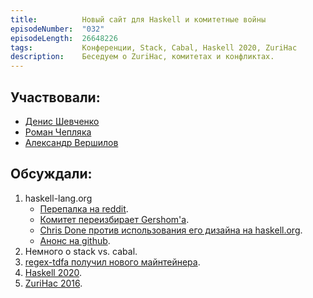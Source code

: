 ```yaml
---
title:          Новый сайт для Haskell и комитетные войны
episodeNumber:  "032"
episodeLength:  26648226
tags:           Конференции, Stack, Cabal, Haskell 2020, ZuriHac
description:    Беседуем о ZuriHac, комитетах и конфликтах.
---
```


## Участвовали:

* [Денис Шевченко](https://dshevchenko.biz/)
* [Роман Чепляка](https://ro-che.info/)
* [Александр Вершилов](https://qnikst.github.io/)

## Обсуждали:

1. haskell-lang.org
    * [Перепалка на reddit](https://www.reddit.com/r/haskell/comments/4fm6iv/new_lecture_series_on_intermediate_haskell_from/d2bghqx).
    * [Комитет переизбирает Gershom'а](https://mail.haskell.org/pipermail/haskell/2016-April/024849.html).
    * [Chris Done против использования его дизайна на haskell.org](https://mail.haskell.org/pipermail/haskell-community/2016-April/000100.html).
    * [Анонс на github](https://github.com/haskell-lang/haskell-lang/blob/master/static/markdown/announcements.md).
2. Немного о stack vs. cabal.
3. [regex-tdfa получил нового майнтейнера](https://hackage.haskell.org/package/regex-tdfa-1.2.2/changelog).
4. [Haskell 2020](https://mail.haskell.org/pipermail/haskell-prime/2016-April/004050.html).
5. [ZuriHac 2016](https://mail.haskell.org/pipermail/haskell-cafe/2016-April/123804.html).
